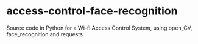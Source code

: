 # access-control-face-recognition
Source code in Python for a Wi-fi Access Control System, using open_CV, face_recognition and requests.

